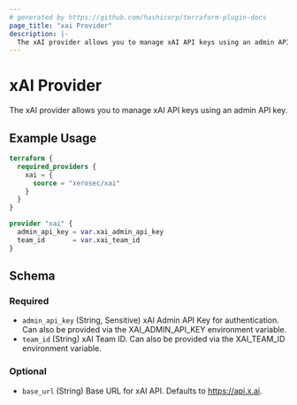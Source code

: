 ```yaml
---
# generated by https://github.com/hashicorp/terraform-plugin-docs
page_title: "xai Provider"
description: |-
  The xAI provider allows you to manage xAI API keys using an admin API key.
---
```


# xAI Provider

The xAI provider allows you to manage xAI API keys using an admin API key.

## Example Usage

```terraform
terraform {
  required_providers {
    xai = {
      source = "xerosec/xai"
    }
  }
}

provider "xai" {
  admin_api_key = var.xai_admin_api_key
  team_id       = var.xai_team_id
}
```

<!-- schema generated by tfplugindocs -->

## Schema

### Required

- `admin_api_key` (String, Sensitive) xAI Admin API Key for authentication. Can also be provided via the XAI_ADMIN_API_KEY environment variable.
- `team_id` (String) xAI Team ID. Can also be provided via the XAI_TEAM_ID environment variable.

### Optional

- `base_url` (String) Base URL for xAI API. Defaults to <https://api.x.ai>.
